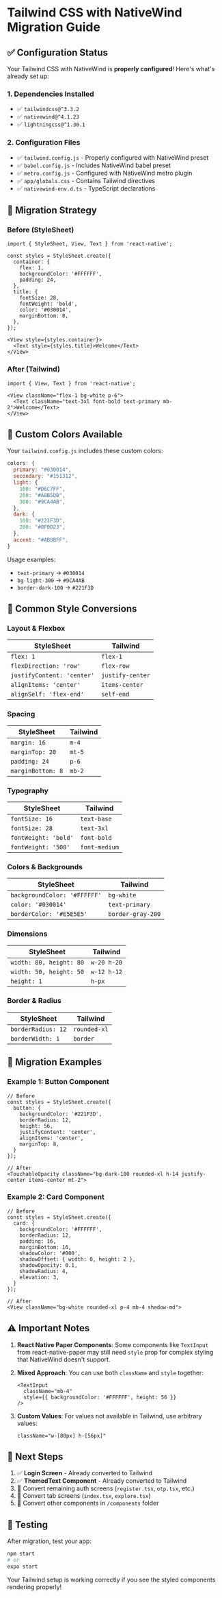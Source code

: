 # Tailwind CSS with NativeWind Migration Guide

## ✅ Configuration Status

Your Tailwind CSS with NativeWind is **properly configured**! Here's what's already set up:

### 1. Dependencies Installed
- ✅ `tailwindcss@^3.3.2`
- ✅ `nativewind@^4.1.23`
- ✅ `lightningcss@^1.30.1`

### 2. Configuration Files
- ✅ `tailwind.config.js` - Properly configured with NativeWind preset
- ✅ `babel.config.js` - Includes NativeWind babel preset
- ✅ `metro.config.js` - Configured with NativeWind metro plugin
- ✅ `app/globals.css` - Contains Tailwind directives
- ✅ `nativewind-env.d.ts` - TypeScript declarations

## 🎯 Migration Strategy

### Before (StyleSheet)
```tsx
import { StyleSheet, View, Text } from 'react-native';

const styles = StyleSheet.create({
  container: {
    flex: 1,
    backgroundColor: '#FFFFFF',
    padding: 24,
  },
  title: {
    fontSize: 28,
    fontWeight: 'bold',
    color: '#030014',
    marginBottom: 8,
  },
});

<View style={styles.container}>
  <Text style={styles.title}>Welcome</Text>
</View>
```

### After (Tailwind)
```tsx
import { View, Text } from 'react-native';

<View className="flex-1 bg-white p-6">
  <Text className="text-3xl font-bold text-primary mb-2">Welcome</Text>
</View>
```

## 🎨 Custom Colors Available

Your `tailwind.config.js` includes these custom colors:

```javascript
colors: {
  primary: "#030014",
  secondary: "#151312",
  light: {
    100: "#D6C7FF",
    200: "#A8B5DB", 
    300: "#9CA4AB",
  },
  dark: {
    100: "#221F3D",
    200: "#0F0D23",
  },
  accent: "#AB8BFF",
}
```

Usage examples:
- `text-primary` → `#030014`
- `bg-light-300` → `#9CA4AB`
- `border-dark-100` → `#221F3D`

## 📏 Common Style Conversions

### Layout & Flexbox
| StyleSheet | Tailwind |
|------------|----------|
| `flex: 1` | `flex-1` |
| `flexDirection: 'row'` | `flex-row` |
| `justifyContent: 'center'` | `justify-center` |
| `alignItems: 'center'` | `items-center` |
| `alignSelf: 'flex-end'` | `self-end` |

### Spacing
| StyleSheet | Tailwind |
|------------|----------|
| `margin: 16` | `m-4` |
| `marginTop: 20` | `mt-5` |
| `padding: 24` | `p-6` |
| `marginBottom: 8` | `mb-2` |

### Typography
| StyleSheet | Tailwind |
|------------|----------|
| `fontSize: 16` | `text-base` |
| `fontSize: 28` | `text-3xl` |
| `fontWeight: 'bold'` | `font-bold` |
| `fontWeight: '500'` | `font-medium` |

### Colors & Backgrounds
| StyleSheet | Tailwind |
|------------|----------|
| `backgroundColor: '#FFFFFF'` | `bg-white` |
| `color: '#030014'` | `text-primary` |
| `borderColor: '#E5E5E5'` | `border-gray-200` |

### Dimensions
| StyleSheet | Tailwind |
|------------|----------|
| `width: 80, height: 80` | `w-20 h-20` |
| `width: 50, height: 50` | `w-12 h-12` |
| `height: 1` | `h-px` |

### Border & Radius
| StyleSheet | Tailwind |
|------------|----------|
| `borderRadius: 12` | `rounded-xl` |
| `borderWidth: 1` | `border` |

## 🔄 Migration Examples

### Example 1: Button Component
```tsx
// Before
const styles = StyleSheet.create({
  button: {
    backgroundColor: '#221F3D',
    borderRadius: 12,
    height: 56,
    justifyContent: 'center',
    alignItems: 'center',
    marginTop: 8,
  }
});

// After
<TouchableOpacity className="bg-dark-100 rounded-xl h-14 justify-center items-center mt-2">
```

### Example 2: Card Component
```tsx
// Before
const styles = StyleSheet.create({
  card: {
    backgroundColor: '#FFFFFF',
    borderRadius: 12,
    padding: 16,
    marginBottom: 16,
    shadowColor: '#000',
    shadowOffset: { width: 0, height: 2 },
    shadowOpacity: 0.1,
    shadowRadius: 4,
    elevation: 3,
  }
});

// After
<View className="bg-white rounded-xl p-4 mb-4 shadow-md">
```

## ⚠️ Important Notes

1. **React Native Paper Components**: Some components like `TextInput` from react-native-paper may still need `style` prop for complex styling that NativeWind doesn't support.

2. **Mixed Approach**: You can use both `className` and `style` together:
   ```tsx
   <TextInput
     className="mb-4"
     style={{ backgroundColor: '#FFFFFF', height: 56 }}
   />
   ```

3. **Custom Values**: For values not available in Tailwind, use arbitrary values:
   ```tsx
   className="w-[80px] h-[56px]"
   ```

## 🚀 Next Steps

1. ✅ **Login Screen** - Already converted to Tailwind
2. ✅ **ThemedText Component** - Already converted to Tailwind
3. 🔄 Convert remaining auth screens (`register.tsx`, `otp.tsx`, etc.)
4. 🔄 Convert tab screens (`index.tsx`, `explore.tsx`)
5. 🔄 Convert other components in `/components` folder

## 🧪 Testing

After migration, test your app:
```bash
npm start
# or
expo start
```

Your Tailwind setup is working correctly if you see the styled components rendering properly!
